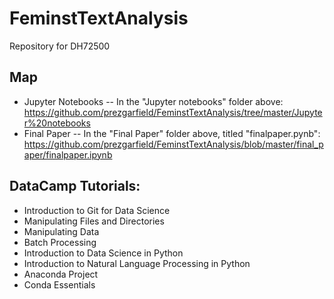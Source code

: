 # FeminstTextAnalysis
Repository for DH72500

## Map
* Jupyter Notebooks -- In the "Jupyter notebooks" folder above: https://github.com/prezgarfield/FeminstTextAnalysis/tree/master/Jupyter%20notebooks
* Final Paper -- In the "Final Paper" folder above, titled "finalpaper.pynb": https://github.com/prezgarfield/FeminstTextAnalysis/blob/master/final_paper/finalpaper.ipynb

## DataCamp Tutorials:
* Introduction to Git for Data Science
* Manipulating Files and Directories
* Manipulating Data
* Batch Processing
* Introduction to Data Science in Python
* Introduction to Natural Language Processing in Python
* Anaconda Project
* Conda Essentials
